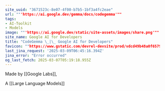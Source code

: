 ```yaml
---
site_uuid: "3671523c-8e07-4f00-b7b5-1bf3a4fc2eae"
url: ""'https://ai.google.dev/gemma/docs/codegemma'""
tags:
- AI-Toolkit
- Models
image: ""'https://ai.google.dev/static/site-assets/images/share.png'""
site_name: Google AI for Developers
title: "CodeGemma \_|\_ Google AI for Developers"
favicon: ""https://www.gstatic.com/devrel-devsite/prod/vdcd49b48a0f6579e36a0f52b513a1840db67522fa48e80a57742b4388044a7e9/googledevai/images/favicon-new.png""
last_jina_request: '2025-03-09T06:45:16.394Z'
jina_error: "Error occurred"
og_last_fetch: 2025-03-07T05:19:18.955Z
---
```


Made by [[Google Labs]], 

A [[Large Language Models]] 

